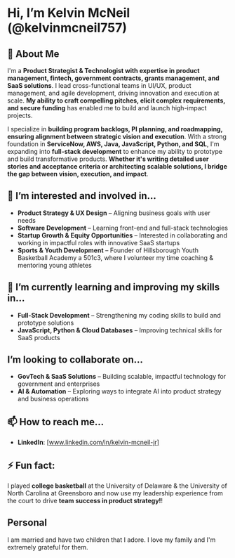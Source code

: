 # Hi, I’m Kelvin McNeil (@kelvinmcneil757)

## 🚀 About Me
I'm a **Product Strategist & Technologist with expertise in product management, fintech, government contracts, grants management, and SaaS solutions**. I lead cross-functional teams in UI/UX, product management, and agile development, driving innovation and execution at scale. **My ability to craft compelling pitches, elicit complex requirements, and secure funding** has enabled me to build and launch high-impact projects.

I specialize in **building program backlogs, PI planning, and roadmapping, ensuring alignment between strategic vision and execution**. With a strong foundation in **ServiceNow, AWS, Java, JavaScript, Python, and SQL**, I'm expanding into **full-stack development** to enhance my ability to prototype and build transformative products. **Whether it's writing detailed user stories and acceptance criteria or architecting scalable solutions, I bridge the gap between vision, execution, and impact**.

## 👀 I’m interested and involved in...
- **Product Strategy & UX Design** – Aligning business goals with user needs
- **Software Development** – Learning front-end and full-stack technologies
- **Startup Growth & Equity Opportunities** – Interested in collaborating and working in impactful roles with innovative SaaS startups
- **Sports & Youth Development** – Founder of Hillsborough Youth Basketball Academy a 501c3, where I volunteer my time coaching & mentoring young athletes

## 🌱 I’m currently learning and improving my skills in...
- **Full-Stack Development** – Strengthening my coding skills to build and prototype solutions
- **JavaScript, Python & Cloud Databases** – Improving technical skills for SaaS products

##  I’m looking to collaborate on...
- **GovTech & SaaS Solutions** – Building scalable, impactful technology for government and enterprises
- **AI & Automation** – Exploring ways to integrate AI into product strategy and business operations

## 📫 How to reach me...
- **LinkedIn**: [www.linkedin.com/in/kelvin-mcneil-jr]

## ⚡ Fun fact:
I played **college basketball** at the University of Delaware & the University of North Carolina at Greensboro and now use my leadership experience from the court to drive **team success in product strategy!**!

## Personal
I am married and have two children that I adore. I love my family and I'm extremely grateful for them. 
